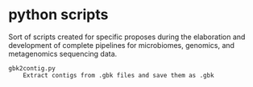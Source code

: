 # python scripts

Sort of scripts created for specific proposes during the elaboration and development of complete pipelines for microbiomes, genomics, and metagenomics sequencing data.


	gbk2contig.py
		Extract contigs from .gbk files and save them as .gbk
		
	
